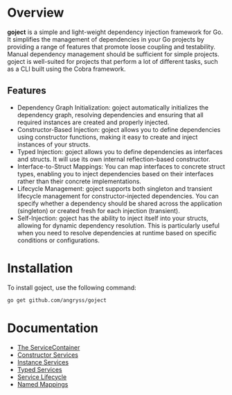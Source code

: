 # Overview
**goject** is a simple and light-weight dependency injection framework for Go. It simplifies the management of dependencies in your Go projects by providing a range of features that promote loose coupling and testability. Manual dependency management should be sufficient for simple projects. goject is well-suited for projects that perform a lot of different tasks, such as a CLI built using the Cobra framework.

## Features

- Dependency Graph Initialization: goject automatically initializes the dependency graph, resolving dependencies and ensuring that all required instances are created and properly injected.
- Constructor-Based Injection: goject allows you to define dependencies using constructor functions, making it easy to create and inject instances of your structs.
- Typed Injection: goject allows you to define dependencies as interfaces and structs. It will use its own internal reflection-based constructor.
- Interface-to-Struct Mappings: You can map interfaces to concrete struct types, enabling you to inject dependencies based on their interfaces rather than their concrete implementations.
- Lifecycle Management: goject supports both singleton and transient lifecycle management for constructor-injected dependencies. You can specify whether a dependency should be shared across the application (singleton) or created fresh for each injection (transient).
- Self-Injection: goject has the ability to inject itself into your structs, allowing for dynamic dependency resolution. This is particularly useful when you need to resolve dependencies at runtime based on specific conditions or configurations.

# Installation
To install goject, use the following command:
```bash
go get github.com/angryss/goject
```

# Documentation
- [The ServiceContainer](doc/001_service_container.md)
- [Constructor Services](doc/002_constructor_services.md)
- [Instance Services](doc/003_instance_services.md)
- [Typed Services](doc/004_typed_services.md)
- [Service Lifecycle](doc/005_service_lifecycle.md)
- [Named Mappings](doc/006_type_mappings)
